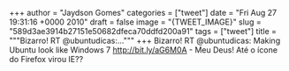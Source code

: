 
+++
author = "Jaydson Gomes"
categories = ["tweet"]
date = "Fri Aug 27 19:31:16 +0000 2010"
draft = false
image = "{TWEET_IMAGE}"
slug = "589d3ae3914b27151e50682dfeca70ddfd200a91"
tags = ["tweet"]
title = """Bizarro! RT @ubuntudicas:..."""
+++
Bizarro! RT @ubuntudicas: Making Ubuntu look like Windows 7 http://bit.ly/aG6M0A -  Meu Deus! Até o ícone do Firefox  virou IE??
